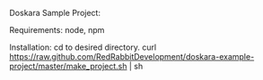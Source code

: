 
Doskara Sample Project:

Requirements:
node, npm

Installation:
cd to desired directory.
curl https://raw.github.com/RedRabbitDevelopment/doskara-example-project/master/make_project.sh | sh

